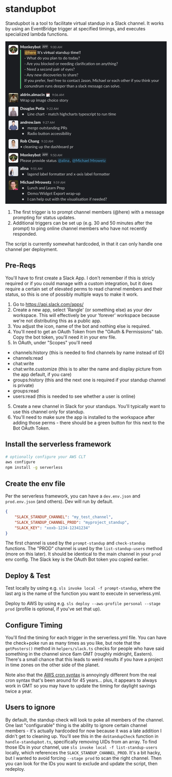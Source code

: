 # standupbot

Standupbot is a tool to facilitate virtual standup in a Slack channel. It works by using an EventBridge trigger at specified timings, and executes specialized lambda functions.

![sample functionality in Slack](docs/screenshot.png)

1. The first trigger is to prompt channel members (@here) with a message prompting for status updates.
2. Additional triggers can be set up (e.g. 30 and 50 minutes after the prompt) to ping online channel members who have not recently responded.

The script is currently somewhat hardcoded, in that it can only handle one channel per deployment.

## Pre-Reqs

You'll have to first create a Slack App. I don't remember if this is stricly required or if you could manage with a custom integration, but it does require a certain set of elevated perms to read channel members and their status, so this is one of possibly multiple ways to make it work.

1. Go to https://api.slack.com/apps/
2. Create a new app, select 'Rangle' (or something else) as your dev workspace. This will effectively be your 'forever' workspace because we're not distributing this as a public app.
3. You adjust the icon, name of the bot and nothing else is required.
4. You'll need to get an OAuth Token from the "OAuth & Permissions" tab. Copy the bot token, you'll need it in your env file.
5. In OAuth, under "Scopes" you'll need 
  * channels:history (this is needed to find channels by name instead of ID)
  * channels:read
  * chat:write
  * chat:write.customize (this is to alter the name and display picture from the app default, if you care)
  * groups:history (this and the next one is required if your standup channel is private)
  * groups:read
  * users:read (this is needed to see whether a user is online)
5. Create a new channel in Slack for your standups. You'll typically want to use this channel only for standup.
6. You'll need to make sure the app is installed to the workspace after adding those perms - there should be a green button for this next to the Bot OAuth Token.

## Install the serverless framework

```bash
# optionally configure your AWS CLT
aws configure
npm install -g serverless
```

## Create the env file

Per the serverless framework, you can have a `dev.env.json` and `prod.env.json` (and others). Dev will run by default.

```json
{
    "SLACK_STANDUP_CHANNEL": "my_test_channel",
    "SLACK_STANDUP_CHANNEL_PROD": "myproject_standup",
    "SLACK_KEY": "xoxb-1234-12341234"
}
```
The first channel is used by the `prompt-standup` and `check-standup` functions.
The "PROD" channel is used by the `list-standup-users` method (more on this later). It should be identical to the main channel in your `prod` env config.
The Slack key is the OAuth Bot token you copied earlier.

## Deploy & Test

Test locally by using e.g. `sls invoke local -f prompt-standup`, where the last arg is the name of the function you want to execute in serverless.yml.

Deploy to AWS by using e.g. `sls deploy --aws-profile personal --stage prod` (profile is optional, if you've set that up).

## Configure Timing

You'll find the timing for each trigger in the serverless.yml file. You can have the check+poke run as many times as you like, but note that the `getPosters()` method in `helpers/slack.ts` checks for people who have said something in the channel since 6am GMT (roughly midnight, Eastern). There's a small chance that this leads to weird results if you have a project in time zones on the other side of the planet.

Note also that the [AWS cron syntax](https://docs.aws.amazon.com/AmazonCloudWatch/latest/events/ScheduledEvents.html#CronExpressions) is annoyingly different from the real cron syntax that's been around for 45 years... plus, it appears to always work in GMT so you may have to update the timing for daylight savings twice a year.

## Users to ignore

By default, the standup check will look to poke all members of the channel. One last "configurable" thing is the ability to ignore certain channel members - it's actually hardcoded for now because it was a late addition I didn't get to cleaning up. You'll see this in the `doStandupCheck` function in `handle-standupbot.ts`, specifically removing UIDs from an array. To find those IDs in your channel, use `sls invoke local -f list-standup-users` locally, which references the `SLACK_STANDUP_CHANNEL_PROD`. It's a bit hacky, but I wanted to avoid forcing `--stage prod` to scan the right channel. Then you can look for the IDs you want to exclude and update the script, then redeploy.
